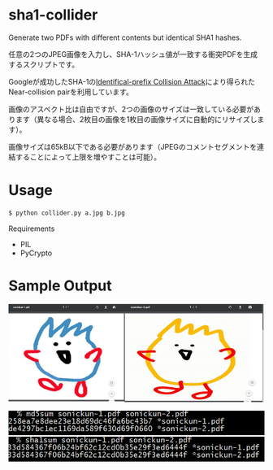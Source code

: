 # sha1-collider
Generate two PDFs with different contents but identical SHA1 hashes.

任意の2つのJPEG画像を入力し、SHA-1ハッシュ値が一致する衝突PDFを生成するスクリプトです。

Googleが成功したSHA-1の[Identifical-prefix Collision Attack](https://security.googleblog.com/2017/02/announcing-first-sha1-collision.html)により得られたNear-collision pairを利用しています。

画像のアスペクト比は自由ですが、2つの画像のサイズは一致している必要があります（異なる場合、2枚目の画像を1枚目の画像サイズに自動的にリサイズします）。

画像サイズは65kB以下である必要があります（JPEGのコメントセグメントを連結することによって上限を増やすことは可能）。


# Usage
```sh
$ python collider.py a.jpg b.jpg
```
Requirements
- PIL
- PyCrypto


# Sample Output

![sonickun](sample/sonickun.png)

![hash](sample/hash.png)
